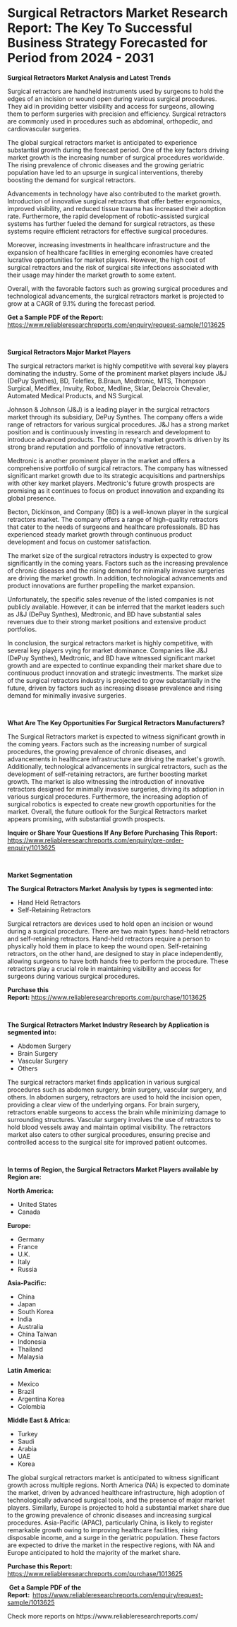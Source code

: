 <p><h1>Surgical Retractors Market Research Report: The Key To Successful Business Strategy Forecasted for Period from 2024 - 2031</h1></p><p><strong>Surgical Retractors Market Analysis and Latest Trends</strong></p>
<p><p>Surgical retractors are handheld instruments used by surgeons to hold the edges of an incision or wound open during various surgical procedures. They aid in providing better visibility and access for surgeons, allowing them to perform surgeries with precision and efficiency. Surgical retractors are commonly used in procedures such as abdominal, orthopedic, and cardiovascular surgeries.</p><p>The global surgical retractors market is anticipated to experience substantial growth during the forecast period. One of the key factors driving market growth is the increasing number of surgical procedures worldwide. The rising prevalence of chronic diseases and the growing geriatric population have led to an upsurge in surgical interventions, thereby boosting the demand for surgical retractors.</p><p>Advancements in technology have also contributed to the market growth. Introduction of innovative surgical retractors that offer better ergonomics, improved visibility, and reduced tissue trauma has increased their adoption rate. Furthermore, the rapid development of robotic-assisted surgical systems has further fueled the demand for surgical retractors, as these systems require efficient retractors for effective surgical procedures.</p><p>Moreover, increasing investments in healthcare infrastructure and the expansion of healthcare facilities in emerging economies have created lucrative opportunities for market players. However, the high cost of surgical retractors and the risk of surgical site infections associated with their usage may hinder the market growth to some extent.</p><p>Overall, with the favorable factors such as growing surgical procedures and technological advancements, the surgical retractors market is projected to grow at a CAGR of 9.1% during the forecast period.</p></p>
<p><strong>Get a Sample PDF of the Report:&nbsp;</strong> <a href="https://www.reliableresearchreports.com/enquiry/request-sample/1013625">https://www.reliableresearchreports.com/enquiry/request-sample/1013625</a></p>
<p>&nbsp;</p>
<p><strong>Surgical Retractors Major Market Players</strong></p>
<p><p>The surgical retractors market is highly competitive with several key players dominating the industry. Some of the prominent market players include J&J (DePuy Synthes), BD, Teleflex, B.Braun, Medtronic, MTS, Thompson Surgical, Mediflex, Invuity, Roboz, Medline, Sklar, Delacroix Chevalier, Automated Medical Products, and NS Surgical.</p><p>Johnson & Johnson (J&J) is a leading player in the surgical retractors market through its subsidiary, DePuy Synthes. The company offers a wide range of retractors for various surgical procedures. J&J has a strong market position and is continuously investing in research and development to introduce advanced products. The company's market growth is driven by its strong brand reputation and portfolio of innovative retractors.</p><p>Medtronic is another prominent player in the market and offers a comprehensive portfolio of surgical retractors. The company has witnessed significant market growth due to its strategic acquisitions and partnerships with other key market players. Medtronic's future growth prospects are promising as it continues to focus on product innovation and expanding its global presence.</p><p>Becton, Dickinson, and Company (BD) is a well-known player in the surgical retractors market. The company offers a range of high-quality retractors that cater to the needs of surgeons and healthcare professionals. BD has experienced steady market growth through continuous product development and focus on customer satisfaction.</p><p>The market size of the surgical retractors industry is expected to grow significantly in the coming years. Factors such as the increasing prevalence of chronic diseases and the rising demand for minimally invasive surgeries are driving the market growth. In addition, technological advancements and product innovations are further propelling the market expansion.</p><p>Unfortunately, the specific sales revenue of the listed companies is not publicly available. However, it can be inferred that the market leaders such as J&J (DePuy Synthes), Medtronic, and BD have substantial sales revenues due to their strong market positions and extensive product portfolios.</p><p>In conclusion, the surgical retractors market is highly competitive, with several key players vying for market dominance. Companies like J&J (DePuy Synthes), Medtronic, and BD have witnessed significant market growth and are expected to continue expanding their market share due to continuous product innovation and strategic investments. The market size of the surgical retractors industry is projected to grow substantially in the future, driven by factors such as increasing disease prevalence and rising demand for minimally invasive surgeries.</p></p>
<p>&nbsp;</p>
<p><strong>What Are The Key Opportunities For Surgical Retractors Manufacturers?</strong></p>
<p><p>The Surgical Retractors market is expected to witness significant growth in the coming years. Factors such as the increasing number of surgical procedures, the growing prevalence of chronic diseases, and advancements in healthcare infrastructure are driving the market's growth. Additionally, technological advancements in surgical retractors, such as the development of self-retaining retractors, are further boosting market growth. The market is also witnessing the introduction of innovative retractors designed for minimally invasive surgeries, driving its adoption in various surgical procedures. Furthermore, the increasing adoption of surgical robotics is expected to create new growth opportunities for the market. Overall, the future outlook for the Surgical Retractors market appears promising, with substantial growth prospects.</p></p>
<p><strong>Inquire or Share Your Questions If Any Before Purchasing This Report:</strong> <a href="https://www.reliableresearchreports.com/enquiry/pre-order-enquiry/1013625">https://www.reliableresearchreports.com/enquiry/pre-order-enquiry/1013625</a></p>
<p>&nbsp;</p>
<p><strong>Market Segmentation</strong></p>
<p><strong>The Surgical Retractors Market Analysis by types is segmented into:</strong></p>
<p><ul><li>Hand Held Retractors</li><li>Self-Retaining Retractors</li></ul></p>
<p><p>Surgical retractors are devices used to hold open an incision or wound during a surgical procedure. There are two main types: hand-held retractors and self-retaining retractors. Hand-held retractors require a person to physically hold them in place to keep the wound open. Self-retaining retractors, on the other hand, are designed to stay in place independently, allowing surgeons to have both hands free to perform the procedure. These retractors play a crucial role in maintaining visibility and access for surgeons during various surgical procedures.</p></p>
<p><strong>Purchase this Report:&nbsp;</strong><a href="https://www.reliableresearchreports.com/purchase/1013625">https://www.reliableresearchreports.com/purchase/1013625</a></p>
<p>&nbsp;</p>
<p><strong>The Surgical Retractors Market Industry Research by Application is segmented into:</strong></p>
<p><ul><li>Abdomen Surgery</li><li>Brain Surgery</li><li>Vascular Surgery</li><li>Others</li></ul></p>
<p><p>The surgical retractors market finds application in various surgical procedures such as abdomen surgery, brain surgery, vascular surgery, and others. In abdomen surgery, retractors are used to hold the incision open, providing a clear view of the underlying organs. For brain surgery, retractors enable surgeons to access the brain while minimizing damage to surrounding structures. Vascular surgery involves the use of retractors to hold blood vessels away and maintain optimal visibility. The retractors market also caters to other surgical procedures, ensuring precise and controlled access to the surgical site for improved patient outcomes.</p></p>
<p>&nbsp;</p>
<p><strong>In terms of Region, the Surgical Retractors Market Players available by Region are:</strong></p>
<p>
    <p> <strong> North America: </strong>
        <ul>
            <li>United States</li>
            <li>Canada</li>
        </ul>
        </p> 
    <p> <strong> Europe: </strong>
        <ul>
            <li>Germany</li>
            <li>France</li>
            <li>U.K.</li>
            <li>Italy</li>
            <li>Russia</li>
        </ul>
        </p> 
    <p> <strong> Asia-Pacific: </strong>
        <ul>
            <li>China</li>
            <li>Japan</li>
            <li>South Korea</li>
            <li>India</li>
            <li>Australia</li>
            <li>China Taiwan</li>
            <li>Indonesia</li>
            <li>Thailand</li>
            <li>Malaysia</li>
        </ul>
        </p> 
    <p> <strong> Latin America: </strong>
        <ul>
            <li>Mexico</li>
            <li>Brazil</li>
            <li>Argentina Korea</li>
            <li>Colombia</li>
        </ul>
        </p> 
    <p> <strong> Middle East & Africa: </strong>
        <ul>
            <li>Turkey</li>
            <li>Saudi</li>
            <li>Arabia</li>
            <li>UAE</li>
            <li>Korea</li>
        </ul>
    </p>
    </p>
<p><p>The global surgical retractors market is anticipated to witness significant growth across multiple regions. North America (NA) is expected to dominate the market, driven by advanced healthcare infrastructure, high adoption of technologically advanced surgical tools, and the presence of major market players. Similarly, Europe is projected to hold a substantial market share due to the growing prevalence of chronic diseases and increasing surgical procedures. Asia-Pacific (APAC), particularly China, is likely to register remarkable growth owing to improving healthcare facilities, rising disposable income, and a surge in the geriatric population. These factors are expected to drive the market in the respective regions, with NA and Europe anticipated to hold the majority of the market share.</p></p>
<p><strong>Purchase this Report: </strong><a href="https://www.reliableresearchreports.com/purchase/1013625">https://www.reliableresearchreports.com/purchase/1013625</a></p>
<p>&nbsp;<strong>Get a Sample PDF of the Report:&nbsp;&nbsp;</strong><a href="https://www.reliableresearchreports.com/enquiry/request-sample/1013625">https://www.reliableresearchreports.com/enquiry/request-sample/1013625</a></p>
<p><strong></strong></p>
<p>Check more reports on https://www.reliableresearchreports.com/</p>
